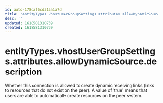 ```yaml
---
id: auto-178daf6cd316a1a7d
title: 'entityTypes.vhostUserGroupSettings.attributes.allowDynamicSource.description'
desc: ''
updated: 1618581310769
created: 1618581310769
---
```

# entityTypes.vhostUserGroupSettings.attributes.allowDynamicSource.description

Whether this connection is allowed to create dynamic receiving links (links to resources that do not exist on the peer). A value of &#39;true&#39; means that users are able to automatically create resources on the peer system.